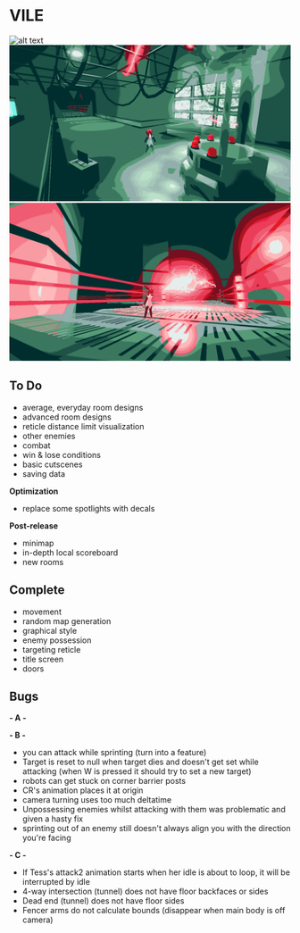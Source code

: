 # VILE
![alt text](https://github.com/zgoad1/VILE/blob/master/Images/title_screen.gif)
![alt text](https://github.com/zgoad1/VILE/blob/master/Images/room.png)
![alt text](https://github.com/zgoad1/VILE/blob/master/Images/attack.png)

## To Do
- average, everyday room designs
- advanced room designs
- reticle distance limit visualization
- other enemies
- combat
- win & lose conditions
- basic cutscenes
- saving data

**Optimization**
- replace some spotlights with decals

**Post-release**
- minimap
- in-depth local scoreboard
- new rooms

## Complete
- movement
- random map generation
- graphical style
- enemy possession
- targeting reticle
- title screen
- doors

## Bugs

**- A -**

**- B -**
- you can attack while sprinting (turn into a feature)
- Target is reset to null when target dies and doesn't get set while attacking (when W is pressed it should try to set a new target)
- robots can get stuck on corner barrier posts
- CR's animation places it at origin
- camera turning uses too much deltatime
- Unpossessing enemies whilst attacking with them was problematic and given a hasty fix
- sprinting out of an enemy still doesn't always align you with the direction you're facing

**- C -**
- If Tess's attack2 animation starts when her idle is about to loop, it will be interrupted by idle
- 4-way intersection (tunnel) does not have floor backfaces or sides
- Dead end (tunnel) does not have floor sides
- Fencer arms do not calculate bounds (disappear when main body is off camera)

